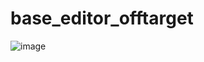 # base_editor_offtarget
![image](https://user-images.githubusercontent.com/108814457/177984352-32679a96-ee85-49b3-a213-535a0d9e7bbf.png)

